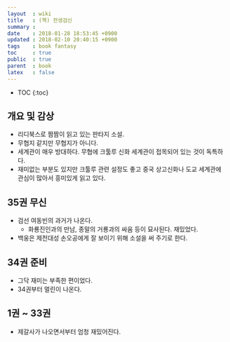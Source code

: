 ```yaml
---
layout  : wiki
title   : (책) 전생검신
summary :
date    : 2018-01-28 18:53:45 +0900
updated : 2018-02-10 20:40:15 +0900
tags    : book fantasy
toc     : true
public  : true
parent  : book
latex   : false
---
```

* TOC
{:toc}

## 개요 및 감상

* 리디북스로 짬짬이 읽고 있는 판타지 소설.
* 무협지 같지만 무협지가 아니다.
* 세계관이 매우 방대하다. 무협에 크툴루 신화 세계관이 접목되어 있는 것이 독특하다.
* 재미없는 부분도 있지만 크툴루 관련 설정도 좋고 중국 상고신화나 도교 세계관에 관심이 많아서 흥미있게 읽고 있다.

## 35권 무신

* 검선 여동빈의 과거가 나온다.
    * 화룡진인과의 만남, 종말의 거룡과의 싸움 등이 묘사된다. 재밌었다.
* 백웅은 제천대성 손오공에게 잘 보이기 위해 소설을 써 주기로 한다.

## 34권 준비

* 그닥 재미는 부족한 편이었다.
* 34권부터 멀린이 나온다.

## 1권 ~ 33권

* 제갈사가 나오면서부터 엄청 재밌어진다.

